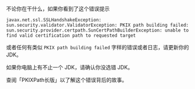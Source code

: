 不论你在干什么，如果你看到了这个错误提示

```
javax.net.ssl.SSLHandshakeException: sun.security.validator.ValidatorException: PKIX path building failed: sun.security.provider.certpath.SunCertPathBuilderException: unable to find valid certification path to requested target
```

或者任何有类似 `PKIX path building failed` 字样的错误或者日志，请更新你的 JDK。

如果你电脑上有不止一个 JDK，请确认你没选错 JDK。

查阅「PKIXPath长版」以了解这个错误背后的故事。